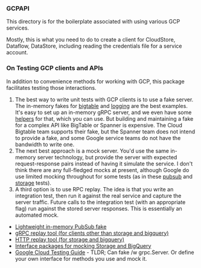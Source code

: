 ### GCPAPI

This directory is for the boilerplate associated with using various GCP services.

Mostly, this is what you need to do to create a client for CloudStore, Dataflow, DataStore, including
reading the credentials file for a service account.

### On Testing GCP clients and APIs

In addition to convenience methods for working with GCP, this package facilitates testing those interactions.

1. The best way to write unit tests with GCP clients is to use a fake server. The in-memory fakes for [bigtable](https://github.com/GoogleCloudPlatform/google-cloud-go/blob/master/bigtable/bttest) and [logging](https://github.com/GoogleCloudPlatform/google-cloud-go/tree/master/logging/internal/testing) are the best examples. It's easy to set up an in-memory gRPC server, and we even have some [helpers](./testutil/server.go) for that, which you can use. But building and maintaining a fake for a complex API like BigTable or Spanner is expensive. The Cloud Bigtable team supports their fake, but the Spanner team does not intend to provide a fake, and some Google service teams do not have the bandwidth to write one.
2. The next best approach is a mock server. You'd use the same in-memory server technology, but provide the server with expected request-response pairs instead of having it simulate the service. I don't think there are any full-fledged mocks at present, although Google do use limited mocking throughout for some tests (as in these [pubsub](https://github.com/GoogleCloudPlatform/google-cloud-go/blob/master/pubsub/puller_test.go) and [storage](https://github.com/GoogleCloudPlatform/google-cloud-go/blob/master/storage/writer_test.go) tests).
3. A third option is to use RPC replay. The idea is that you write an integration test, then run it against the real service and capture the server traffic. Future calls to the integration test (with an appropriate flag) run against the stored server responses. This is essentially an automated mock.

* [Lightweight in-memory PubSub fake](https://godoc.org/cloud.google.com/go/pubsub/pstest)
* [gRPC replay tool (for clients other than storage and bigquery)](https://godoc.org/cloud.google.com/go/rpcreplay)
* [HTTP replay tool (for storage and bigquery)](https://godoc.org/cloud.google.com/go/httpreplay)
* [Interface packages for mocking Storage and BigQuery](https://github.com/GoogleCloudPlatform/google-cloud-go-testing)
* [Google Cloud Testing Guide](https://github.com/googleapis/google-cloud-go/blob/master/testing.md) - TLDR; Can fake /w grpc.Server. Or define your own interface for methods you use and mock it.




